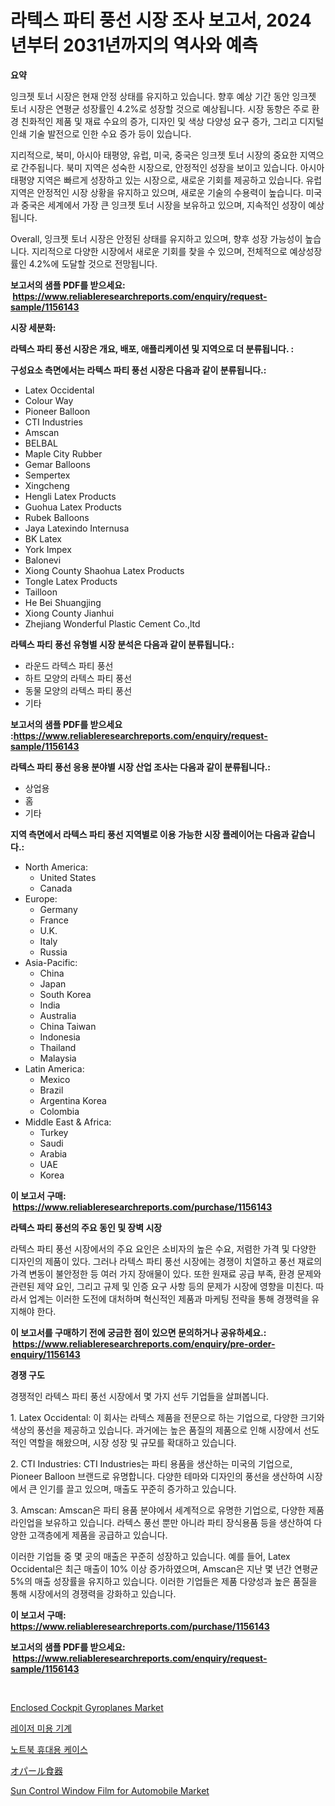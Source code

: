 <p><h1>라텍스 파티 풍선 시장 조사 보고서, 2024년부터 2031년까지의 역사와 예측</h1></p><p><strong>요약</strong></p>
<p><p>잉크젯 토너 시장은 현재 안정 상태를 유지하고 있습니다. 향후 예상 기간 동안 잉크젯 토너 시장은 연평균 성장률인 4.2%로 성장할 것으로 예상됩니다. 시장 동향은 주로 환경 친화적인 제품 및 재료 수요의 증가, 디자인 및 색상 다양성 요구 증가, 그리고 디지털 인쇄 기술 발전으로 인한 수요 증가 등이 있습니다.</p><p>지리적으로, 북미, 아시아 태평양, 유럽, 미국, 중국은 잉크젯 토너 시장의 중요한 지역으로 간주됩니다. 북미 지역은 성숙한 시장으로, 안정적인 성장을 보이고 있습니다. 아시아 태평양 지역은 빠르게 성장하고 있는 시장으로, 새로운 기회를 제공하고 있습니다. 유럽 지역은 안정적인 시장 상황을 유지하고 있으며, 새로운 기술의 수용력이 높습니다. 미국과 중국은 세계에서 가장 큰 잉크젯 토너 시장을 보유하고 있으며, 지속적인 성장이 예상됩니다.</p><p>Overall, 잉크젯 토너 시장은 안정된 상태를 유지하고 있으며, 향후 성장 가능성이 높습니다. 지리적으로 다양한 시장에서 새로운 기회를 찾을 수 있으며, 전체적으로 예상성장률인 4.2%에 도달할 것으로 전망됩니다.</p></p>
<p><strong>보고서의 샘플 PDF를 받으세요: &nbsp;<a href="https://www.reliableresearchreports.com/enquiry/request-sample/1156143">https://www.reliableresearchreports.com/enquiry/request-sample/1156143</a></strong></p>
<p><strong>시장 세분화:</strong></p>
<p><strong> 라텍스 파티 풍선 시장은 개요, 배포, 애플리케이션 및 지역으로 더 분류됩니다. :</strong></p>
<p><strong>구성요소 측면에서는 라텍스 파티 풍선 시장은 다음과 같이 분류됩니다.:</strong></p>
<p><ul><li>Latex Occidental</li><li>Colour Way</li><li>Pioneer Balloon</li><li>CTI Industries</li><li>Amscan</li><li>BELBAL</li><li>Maple City Rubber</li><li>Gemar Balloons</li><li>Sempertex</li><li>Xingcheng</li><li>Hengli Latex Products</li><li>Guohua Latex Products</li><li>Rubek Balloons</li><li>Jaya Latexindo Internusa</li><li>BK Latex</li><li>York Impex</li><li>Balonevi</li><li>Xiong County Shaohua Latex Products</li><li>Tongle Latex Products</li><li>Tailloon</li><li>He Bei Shuangjing</li><li>Xiong County Jianhui</li><li>Zhejiang Wonderful Plastic Cement Co.,ltd</li></ul></p>
<p><strong> 라텍스 파티 풍선 유형별 시장 분석은 다음과 같이 분류됩니다.:</strong></p>
<p><ul><li>라운드 라텍스 파티 풍선</li><li>하트 모양의 라텍스 파티 풍선</li><li>동물 모양의 라텍스 파티 풍선</li><li>기타</li></ul></p>
<p><strong>보고서의 샘플 PDF를 받으세요 :<a href="https://www.reliableresearchreports.com/enquiry/request-sample/1156143">https://www.reliableresearchreports.com/enquiry/request-sample/1156143</a></strong></p>
<p><strong> 라텍스 파티 풍선 응용 분야별 시장 산업 조사는 다음과 같이 분류됩니다.:</strong></p>
<p><ul><li>상업용</li><li>홈</li><li>기타</li></ul></p>
<p><strong>지역 측면에서 라텍스 파티 풍선 지역별로 이용 가능한 시장 플레이어는 다음과 같습니다.:</strong></p>
<p><ul>
    <li>
        North America:
        <ul>
            <li>United States</li>
            <li>Canada</li>
        </ul>
    </li>
    <li>
        Europe:
        <ul>
            <li>Germany</li>
            <li>France</li>
            <li>U.K.</li>
            <li>Italy</li>
            <li>Russia</li>
        </ul>
    </li>
    <li>
        Asia-Pacific:
        <ul>
            <li>China</li>
            <li>Japan</li>
            <li>South Korea</li>
            <li>India</li>
            <li>Australia</li>
            <li>China Taiwan</li>
            <li>Indonesia</li>
            <li>Thailand</li>
            <li>Malaysia</li>
        </ul>
    </li>
    <li>
        Latin America:
        <ul>
            <li>Mexico</li>
            <li>Brazil</li>
            <li>Argentina Korea</li>
            <li>Colombia</li>
        </ul>
    </li>
    <li>
        Middle East & Africa:
        <ul>
            <li>Turkey</li>
            <li>Saudi</li>
            <li>Arabia</li>
            <li>UAE</li>
            <li>Korea</li>
        </ul>
    </li>
    </ul></p>
<p><strong>이 보고서 구매: &nbsp;<a href="https://www.reliableresearchreports.com/purchase/1156143">https://www.reliableresearchreports.com/purchase/1156143</a></strong></p>
<p><strong>라텍스 파티 풍선의 주요 동인 및 장벽 시장</strong></p>
<p><p>라텍스 파티 풍선 시장에서의 주요 요인은 소비자의 높은 수요, 저렴한 가격 및 다양한 디자인의 제품이 있다. 그러나 라텍스 파티 풍선 시장에는 경쟁이 치열하고 풍선 재료의 가격 변동이 불안정한 등 여러 가지 장애물이 있다. 또한 원재료 공급 부족, 환경 문제와 관련된 제약 요인, 그리고 규제 및 인증 요구 사항 등의 문제가 시장에 영향을 미친다. 따라서 업계는 이러한 도전에 대처하며 혁신적인 제품과 마케팅 전략을 통해 경쟁력을 유지해야 한다.</p></p>
<p><strong>이 보고서를 구매하기 전에 궁금한 점이 있으면 문의하거나 공유하세요.: &nbsp;<a href="https://www.reliableresearchreports.com/enquiry/pre-order-enquiry/1156143">https://www.reliableresearchreports.com/enquiry/pre-order-enquiry/1156143</a></strong></p>
<p><strong>경쟁 구도</strong></p>
<p><p>경쟁적인 라텍스 파티 풍선 시장에서 몇 가지 선두 기업들을 살펴봅니다. </p><p>1. Latex Occidental: 이 회사는 라텍스 제품을 전문으로 하는 기업으로, 다양한 크기와 색상의 풍선을 제공하고 있습니다. 과거에는 높은 품질의 제품으로 인해 시장에서 선도적인 역할을 해왔으며, 시장 성장 및 규모를 확대하고 있습니다.</p><p>2. CTI Industries: CTI Industries는 파티 용품을 생산하는 미국의 기업으로, Pioneer Balloon 브랜드로 유명합니다. 다양한 테마와 디자인의 풍선을 생산하여 시장에서 큰 인기를 끌고 있으며, 매출도 꾸준히 증가하고 있습니다.</p><p>3. Amscan: Amscan은 파티 용품 분야에서 세계적으로 유명한 기업으로, 다양한 제품 라인업을 보유하고 있습니다. 라텍스 풍선 뿐만 아니라 파티 장식용품 등을 생산하여 다양한 고객층에게 제품을 공급하고 있습니다.</p><p>이러한 기업들 중 몇 곳의 매출은 꾸준히 성장하고 있습니다. 예를 들어, Latex Occidental은 최근 매출이 10% 이상 증가하였으며, Amscan은 지난 몇 년간 연평균 5%의 매출 성장률을 유지하고 있습니다. 이러한 기업들은 제품 다양성과 높은 품질을 통해 시장에서의 경쟁력을 강화하고 있습니다.</p></p>
<p><strong>이 보고서 구매: &nbsp; <a href="https://www.reliableresearchreports.com/purchase/1156143">https://www.reliableresearchreports.com/purchase/1156143</a></strong></p>
<p><strong>보고서의 샘플 PDF를 받으세요: &nbsp;<a href="https://www.reliableresearchreports.com/enquiry/request-sample/1156143">https://www.reliableresearchreports.com/enquiry/request-sample/1156143</a></strong><strong></strong></p>
<p>&nbsp;</p>
<p><p><a href="https://view.publitas.com/reportprime-1/enclosed-cockpit-gyroplanes-market-challenges-opportunities-and-growth-drivers-and-major-market-players-forecasted-for-period-from-2023-2030/">Enclosed Cockpit Gyroplanes Market</a></p><p><a href="https://github.com/vs019sa3m8x/Market-Research-Report-List-1/blob/main/3613000187455.md">레이저 미용 기계</a></p><p><a href="https://github.com/lzrvbyqzftro57/Market-Research-Report-List-1/blob/main/1456104187454.md">노트북 휴대용 케이스</a></p><p><a href="https://github.com/oqxogxyvqe90775/Market-Research-Report-List-1/blob/main/9839339187535.md">オパール食器</a></p><p><a href="https://sudsy-motorcycle-bbc.notion.site/Sun-Control-Window-Film-for-Automobile-Market-Growth-Market-Trends-COVID-19-Impact-and-Forecasts--06ff77de0a5f4cd5a240aec7059d2627">Sun Control Window Film for Automobile Market</a></p></p>